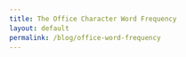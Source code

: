 ```yaml
---
title: The Office Character Word Frequency
layout: default
permalink: /blog/office-word-frequency
---
```

<head>
		<meta charset="utf-8">
		<meta name="viewport" content="width=device-width, initial-scale = 1.0, maximum-scale=1.0, user-scalable=no" />
		<meta property="og:site_name" content="The Office Character Word Frequency" />
		<title>The Office Character Word Frequency - Steven Sawtelle</title>
		<link rel="stylesheet" type="text/css" href="../../../css/style.css">
    <!-- Global site tag (gtag.js) - Google Analytics -->
    <script async src="https://www.googletagmanager.com/gtag/js?id=UA-137815317-1"></script>
    <script>
      window.dataLayer = window.dataLayer || [];
      function gtag(){dataLayer.push(arguments);}
      gtag('js', new Date());

      gtag('config', 'UA-137815317-1');
    </script>
</head>

<center><b><h1>The Office Character Word Frequency</h1></b></center>

Recently I posted this picture:


![alt text](/images/office/office-music-frequency.jpg "Office Music Subtitle Frequency")

On my Facebook after manually going through every episode of the office and checking how the captions presented the theme song when it came up, and people really enjoyed it. So I spent a few hours putting together a fun Python script that created bar graphs for each of the mains character's most used words. Without further ado, here are the graphs (with technical discussion after):


Michael:

![alt text](/images/office/Michael.png "Michael")

Dwight:

![alt text](/images/office/Dwight.png "Dwight")

Jim:

![alt text](/images/office/Jim.png "Jim")

Pam:

![alt text](/images/office/Pam.png "Pam")

Andy:

![alt text](/images/office/Andy.png "Andy")

Kevin:

![alt text](/images/office/Kevin.png "Kevin")

Angela:

![alt text](/images/office/Angela.png "Angela")

Erin:

![alt text](/images/office/Erin.png "Erin")

Oscar:

![alt text](/images/office/Oscar.png "Oscar")

Darryl:

![alt text](/images/office/Darryl.png "Darryl")

Ryan:

![alt text](/images/office/Ryan.png "Ryan")

Phyllis:

![alt text](/images/office/Phyllis.png "Phyllis")

Kelly:

![alt text](/images/office/Kelly.png "Kelly")

Toby:

![alt text](/images/office/Toby.png "Toby")

Stanley:

![alt text](/images/office/Stanley.png "Stanley")

Meredith:

![alt text](/images/office/Meredith.png "Meredith")

Creed:

![alt text](/images/office/Creed.png "Creed")


## Technical Discussion

First off, the source code that generated all the above graphs (except for the music frequency one, as that was done by hand) can be found [here](https://github.com/StevenSawtelle/office-character-word-frequency/blob/master/office-character-word-frequency.py).

### Parsing the Episodes

Probably the most interesting/difficult part of this was getting the actual contents of the episode and processing through them appropriately. For this, [the website OfficeQuotes](http://www.officequotes.net/) was huge, as it provides all the episodes in a constant format and at consistent links. Parsing through the contents of requests to the URL's was a bit difficult, so I'd like to draw special attention to this section of the code linked above:

```python
# clever part - each page assigns bgcolor right before script starts
# this line saves a lot of time that is otherwise 100% wasted
txt = f.text[f.text.index("<td bgcolor=\"#FFF8DC\" valign=\"top\">"):]
# regex to discard all html tags
txt = re.sub('<[^<]+?>', '', txt)
# regex to discard stage cues ie) [looks at camera]
txt = re.sub("\[.*\]", "", txt)
# split on each line of dialogue
txt = txt.split('\n')

for t in txt:
  # regex to discard tabs and carriage returns
  t = re.sub('[\t\r]+', '', t)
  # regex to discard all punctuation - needlessly splits up words
  t = re.sub('[^\w\s]','',t)
  # split each line on all the words
  line = t.split(' ')
```

Here, f is a response object received as a call through the [wonderful requests API](http://docs.python-requests.org/). First, looking into example responses from the site showed that right before the start of the episode was where they assign #FFF8DC to the bgcolor. Replacing the text with the result of searching for this substring and starting from that index saves over half the time processing, as for my purposes there was a lot of filler that was functionally useless.

Next, there are many regular expression substitutions used in here. These are to rid the input string of all HTML tags, character instrucitons, new line, tabs, and carriage returns. Again, this is not the only way of clearing these from the character's dialogue to focus on just the words, but it was extremely wasy with basic knowledge of Regular Expressions. If these are new to you, I'd highly recommend looking at the ones used above and testing them out on a site like [RegExr](https://regexr.com/).

Once I had this section done, I had each character's line of dialogue in an easy to iterate list. Finishing the process was just a matter of converting it to lowercase and adding it to the correct character dictionary in the correct fashion, then grabbing the top 50 words from each dictionary with a simple function `def top50(character):`.

### Stop Words

[Stop Words](https://en.wikipedia.org/wiki/Stop_words) are a really interesting problem in computing, which is basically "How do you remove the common words people don't really consider interesting without removing significant ones?" For purposes of this project, I kept it simple in this regard. I started with an initial list of [the 100 most common words in English](https://www.ef.edu/english-resources/english-vocabulary/top-100-words/) and ran the program to generate graphs. From here, it was a matter of running the program ~10 more times and eliminating words it was pretty obvious no one cared about - things like "whats", "id", and "whose" (remember I discarded all punctuation and made everything lowercase!). It's an admittedly non-technical approach, but ultimately I was happy with the results and in reading about algorithms on the stop words problem I couldn't find one that wouldn't also remove the word "michael" when removing "what", for example.

Here is a full list of the stop words I used(for simplicity purposes I used a dictionary and mapped all of their values to 0, but that number is not significant):


*a, about, all, also, and, as, at, be, because, but, by, can, come, could, day, do, even, find, first, for, from, get, give, go, have, he, her, here, him, his, how, I, if, in, into, it, its, just, know, like, look, make, man, many, me, more, my, new, no, not, now, of, on, one, only, or, other, our, out, people, say, see, she, so, some, take, tell, than, that, the, their, them, then, there, these, they, thing, think, this, those, time, to, two, up, use, very, want, way, we, well, what, when, which, who, will, with, would, year, you, your, , i, is, are, dont, im, oh, okay, was, right, going, uh, um, something, things, down, over, where, off, lets, theres, much, doing, guy, gonna, does, put, why, whats, doesnt, lot, cant, theyre, any, id, wont, own, said, whos, wasnt, thats, yeah, am, hey, yes, youre, ok, were, did, an, has, had, really, hes, got, back, didnt, been, ive, shes, ill, us, should, too, let*

### Graphing

The final step in this was actually creating a grpah out of the words gotten from processing the dialogue. I went with the [tried-and-true MatPlotLib](https://matplotlib.org/) for this task, as I am realtively new to the world of data creation in Python and wanted to keep it simple. Again, we can look at the relevant section of code from the above GitHub link(with the section on color left out for brevity):

```python
def show_graph(character, name):
  # set up graph
  y_pos = np.arange(len(character))
  # get words and frequency from tuple
  c1 = [f[0] for f in character]
  c2 = [f[1] for f in character]
  # ax needed for putting number on bar graphs
  fig, ax = plt.subplots()
  # create actual bar graph
  plt.barh(y_pos, c2, align='center', alpha=0.5)
  width = 0.4
  # label bars with their number
  for i, v in enumerate(c2):
    ax.text(v, i-.3, str(v), color='black', fontweight='bold')
  # generate y tick intervals
  ax.set_yticks(y_pos+width/2)
  # label words
  ax.set_yticklabels(c1, minor=False)
  # x label (y label not given to avoid clutter)
  plt.xlabel('Number of Times')
  # generate title from parameter (other ways to do, this is easiest)
  plt.title('{}\'s most used words'.format(name))
  # set size for plot
  plt.rcParams["figure.figsize"] = fig_size
  # save the fig (comment for debugging)
  plt.savefig('{}.png'.format(name))
  # show the fig (comment for publishing)
  #plt.show()
```

Which takes in `character`, a list of size-2 tuples(with each tuple being a word and its frequency), and `name`, a string of the character's name, and then saves/shows a plot of that data. With this background, the code becomes pretty clear. I gave a fair amount of consideration to things like whether the bars in the bar graph should have their number corresponding to them and/or a grid behind them, and ultimately am pretty happy with the decision here. Someone much better at design could likely make these graphs **_much_** better looking, but I will leave that to the reader.

## Thanks again to OfficeQuotes.net for making the data accessible, and thank you for reading!